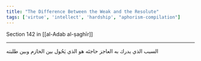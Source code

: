 ```yaml
---
title: "The Difference Between the Weak and the Resolute"
tags: ['virtue', 'intellect', 'hardship', "aphorism-compilation"]
---
```


 Section 142 in [[al-Adab al-ṣaghīr]]

---
السبب الذي يدرك به العاجز حاجتَه هو الذي يَحُول بين الحازم وبين طلبته
